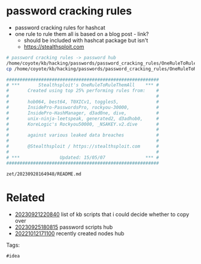 # password cracking rules

- password cracking rules for hashcat
- one rule to rule them all is based on a blog post - link?
  - should be included with hashcat package but isn't
  - https://stealthsploit.com

```bash
# password cracking rules -> password hub
/home/coyote/kb/hacking/passwords/password_cracking_rules/OneRuleToRuleThemAll.rule # rule file for hashcat that is worth having
cp /home/coyote/kb/hacking/passwords/password_cracking_rules/OneRuleToRuleThemAll.rule .

#########################################################
# ***       Stealthsploit's OneRuleToRuleThemAll    *** #
#       Created using top 25% performing rules from:    #
#                                                       #
#       hob064, best64, T0XICv1, toggles5,              #
#       InsidePro-PasswordsPro, rockyou-30000,          #
#       InsidePro-HashManager, d3ad0ne, dive,           #
#       unix-ninja-leetspeak, generated2, d3adhob0,     #
#       KoreLogic's Rockyou50000, _NSAKEY.v2.dive       #
#                                                       #
#       against various leaked data breaches            #
#                                                       #
#       @Stealthsploit / https://stealthsploit.com      #
#                                                       #
# ***               Updated: 15/05/07               *** #
#########################################################
```

` zet/20230928164948/README.md `

# Related

- [20230921220840](/zet/20230921220840/README.md) list of kb scripts that i could decide whether to copy over
- [20230925180815](/zet/20230925180815/README.md) password scripts hub
- [20221012171100](/zet/20221012171100/README.md) recently created nodes hub

Tags:

    #idea
